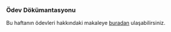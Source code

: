 ### Ödev Dökümantasyonu

Bu haftanın ödevleri hakkındaki makaleye [buradan](https://drive.google.com/file/d/1553t8wZ0g9ilin6VScjWJtIUpqKm7vWp/view "buradan") ulaşabilirsiniz. 
